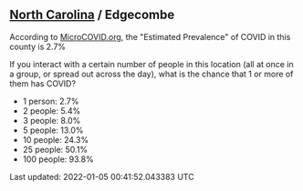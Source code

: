 
## [North Carolina](/united-states/north-carolina) / Edgecombe

According to [MicroCOVID.org](http://microcovid.org),
the "Estimated Prevalence" of COVID in this county is 2.7%

If you interact with a certain number of people in this location
(all at once in a group, or spread out across the day), what is the chance that
1 or more of them has COVID?

- 1 person: 2.7%
- 2 people: 5.4%
- 3 people: 8.0%
- 5 people: 13.0%
- 10 people: 24.3%
- 25 people: 50.1%
- 100 people: 93.8%

Last updated: 2022-01-05 00:41:52.043383 UTC
